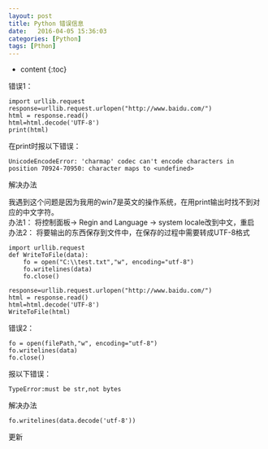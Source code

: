 ```yaml
---
layout: post
title: Python 错误信息
date:   2016-04-05 15:36:03
categories: [Python]
tags: [Pthon]
---
```


* content
{:toc}

错误1：   

	import urllib.request
	response=urllib.request.urlopen("http://www.baidu.com/")
	html = response.read()
	html=html.decode('UTF-8')
	print(html)

在print时报以下错误：   

	UnicodeEncodeError: 'charmap' codec can't encode characters in position 70924-70950: character maps to <undefined>

解决办法   

我遇到这个问题是因为我用的win7是英文的操作系统，在用print输出时找不到对应的中文字符。   
办法1： 将控制面板-> Regin and Language -> system locale改到中文，重启   
办法2： 将要输出的东西保存到文件中，在保存的过程中需要转成UTF-8格式   

	
	import urllib.request
	def WriteToFile(data):
		fo = open("C:\\test.txt","w", encoding="utf-8")
		fo.writelines(data)
		fo.close()
	
	response=urllib.request.urlopen("http://www.baidu.com/")
	html = response.read()
	html=html.decode('UTF-8')
	WriteToFile(html)
	
错误2：   

	fo = open(filePath,"w", encoding="utf-8")
	fo.writelines(data)
	fo.close()

报以下错误：   

	TypeError:must be str,not bytes

解决办法   

	fo.writelines(data.decode('utf-8'))
	
更新